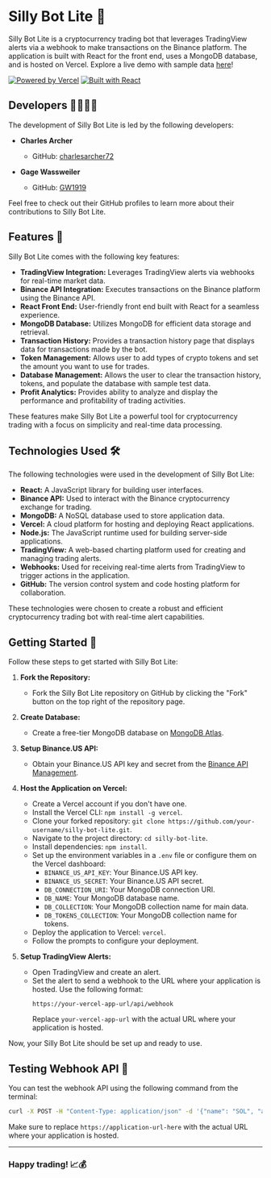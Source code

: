 # Silly Bot Lite 🤖

Silly Bot Lite is a cryptocurrency trading bot that leverages TradingView alerts via a webhook to make transactions on the Binance platform. The application is built with React for the front end, uses a MongoDB database, and is hosted on Vercel. Explore a live demo with sample data [here](https://silly-bot-lite.vercel.app/)!
<div alight="centered">

[![Powered by Vercel](https://img.shields.io/badge/Powered%20by-Vercel-blue)](https://vercel.com/) [![Built with React](https://img.shields.io/badge/Built%20with-React-blue)](https://reactjs.org/)

</div>

## Developers 👨‍💻👨‍💻

The development of Silly Bot Lite is led by the following developers:

- **Charles Archer**
  - GitHub: [charlesarcher72](https://github.com/charlesarcher72)

- **Gage Wassweiler**
  - GitHub: [GW1919](https://github.com/GW1919)

Feel free to check out their GitHub profiles to learn more about their contributions to Silly Bot Lite.

## Features 🚀

Silly Bot Lite comes with the following key features:

- **TradingView Integration:** Leverages TradingView alerts via webhooks for real-time market data.
- **Binance API Integration:** Executes transactions on the Binance platform using the Binance API.
- **React Front End:** User-friendly front end built with React for a seamless experience.
- **MongoDB Database:** Utilizes MongoDB for efficient data storage and retrieval.
- **Transaction History:** Provides a transaction history page that displays data for transactions made by the bot.
- **Token Management:** Allows user to add types of crypto tokens and set the amount you want to use for trades.
- **Database Management:** Allows the user to clear the transaction history, tokens, and populate the database with sample test data.
- **Profit Analytics:** Provides ability to analyze and display the performance and profitability of trading activities.

These features make Silly Bot Lite a powerful tool for cryptocurrency trading with a focus on simplicity and real-time data processing.

## Technologies Used 🛠️

The following technologies were used in the development of Silly Bot Lite:

- **React:** A JavaScript library for building user interfaces.
- **Binance API:** Used to interact with the Binance cryptocurrency exchange for trading.
- **MongoDB:** A NoSQL database used to store application data.
- **Vercel:** A cloud platform for hosting and deploying React applications.
- **Node.js:** The JavaScript runtime used for building server-side applications.
- **TradingView:** A web-based charting platform used for creating and managing trading alerts.
- **Webhooks:** Used for receiving real-time alerts from TradingView to trigger actions in the application.
- **GitHub:** The version control system and code hosting platform for collaboration.

These technologies were chosen to create a robust and efficient cryptocurrency trading bot with real-time alert capabilities.

## Getting Started 🚀

Follow these steps to get started with Silly Bot Lite:

1. **Fork the Repository:**
   - Fork the Silly Bot Lite repository on GitHub by clicking the "Fork" button on the top right of the repository page.

2. **Create Database:**
   - Create a free-tier MongoDB database on [MongoDB Atlas](https://www.mongodb.com/cloud/atlas).

3. **Setup Binance.US API:**
   - Obtain your Binance.US API key and secret from the [Binance API Management](https://www.binance.com/en/my/settings/api-management).

4. **Host the Application on Vercel:**
   - Create a Vercel account if you don't have one.
   - Install the Vercel CLI: `npm install -g vercel`.
   - Clone your forked repository: `git clone https://github.com/your-username/silly-bot-lite.git`.
   - Navigate to the project directory: `cd silly-bot-lite`.
   - Install dependencies: `npm install`.
   - Set up the environment variables in a `.env` file or configure them on the Vercel dashboard:
     - `BINANCE_US_API_KEY`: Your Binance.US API key.
     - `BINANCE_US_SECRET`: Your Binance.US API secret.
     - `DB_CONNECTION_URI`: Your MongoDB connection URI.
     - `DB_NAME`: Your MongoDB database name.
     - `DB_COLLECTION`: Your MongoDB collection name for main data.
     - `DB_TOKENS_COLLECTION`: Your MongoDB collection name for tokens.
   - Deploy the application to Vercel: `vercel`.
   - Follow the prompts to configure your deployment.

5. **Setup TradingView Alerts:**
   - Open TradingView and create an alert.
   - Set the alert to send a webhook to the URL where your application is hosted. Use the following format:
     ```
     https://your-vercel-app-url/api/webhook
     ```
     Replace `your-vercel-app-url` with the actual URL where your application is hosted.

Now, your Silly Bot Lite should be set up and ready to use.

## Testing Webhook API 🧪

You can test the webhook API using the following command from the terminal:

```bash
curl -X POST -H "Content-Type: application/json" -d '{"name": "SOL", "action": "buy", "timeframe": "1h", "tokenPrice": 69, "usdtPrice": 3963.36, "indicator": "Moving Average"}' https://application-url-here/api/webhook
```

Make sure to replace `https://application-url-here` with the actual URL where your application is hosted.

---
### Happy trading! 📈💰
